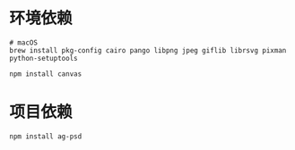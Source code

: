 
# 环境依赖
```shell
# macOS
brew install pkg-config cairo pango libpng jpeg giflib librsvg pixman python-setuptools

npm install canvas

```

# 项目依赖
```shell
npm install ag-psd

```

